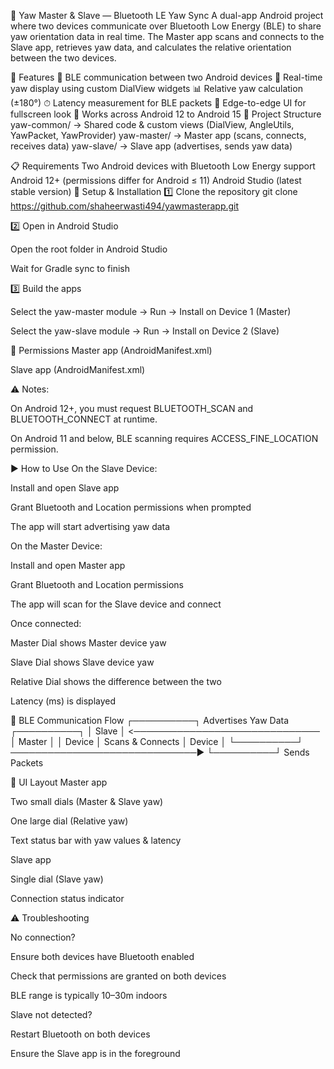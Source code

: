 📐 Yaw Master & Slave — Bluetooth LE Yaw Sync
A dual-app Android project where two devices communicate over Bluetooth Low Energy (BLE) to share yaw orientation data in real time.
The Master app scans and connects to the Slave app, retrieves yaw data, and calculates the relative orientation between the two devices.

🚀 Features
🔵 BLE communication between two Android devices
🧭 Real-time yaw display using custom DialView widgets
📊 Relative yaw calculation (±180°)
⏱ Latency measurement for BLE packets
📱 Edge-to-edge UI for fullscreen look
🎯 Works across Android 12 to Android 15
📂 Project Structure
yaw-common/ → Shared code & custom views (DialView, AngleUtils, YawPacket, YawProvider) yaw-master/ → Master app (scans, connects, receives data) yaw-slave/ → Slave app (advertises, sends yaw data)

📋 Requirements
Two Android devices with Bluetooth Low Energy support
Android 12+ (permissions differ for Android ≤ 11)
Android Studio (latest stable version)
🔧 Setup & Installation
1️⃣ Clone the repository
git clone https://github.com/shaheerwasti494/yawmasterapp.git

2️⃣ Open in Android Studio

Open the root folder in Android Studio

Wait for Gradle sync to finish

3️⃣ Build the apps

Select the yaw-master module → Run → Install on Device 1 (Master)

Select the yaw-slave module → Run → Install on Device 2 (Slave)


📜 Permissions
Master app (AndroidManifest.xml)
<uses-permission android:name="android.permission.BLUETOOTH_SCAN" />
<uses-permission android:name="android.permission.BLUETOOTH_CONNECT" />
<uses-permission android:name="android.permission.ACCESS_FINE_LOCATION" android:maxSdkVersion="30" />



Slave app (AndroidManifest.xml)
<uses-permission android:name="android.permission.BLUETOOTH_SCAN" />
<uses-permission android:name="android.permission.BLUETOOTH_CONNECT" />
<uses-permission android:name="android.permission.BLUETOOTH_ADVERTISE" />
<uses-permission android:name="android.permission.ACCESS_FINE_LOCATION" android:maxSdkVersion="30" />


⚠ Notes:

On Android 12+, you must request BLUETOOTH_SCAN and BLUETOOTH_CONNECT at runtime.

On Android 11 and below, BLE scanning requires ACCESS_FINE_LOCATION permission.

▶️ How to Use
On the Slave Device:

Install and open Slave app

Grant Bluetooth and Location permissions when prompted

The app will start advertising yaw data

On the Master Device:

Install and open Master app

Grant Bluetooth and Location permissions

The app will scan for the Slave device and connect

Once connected:

Master Dial shows Master device yaw

Slave Dial shows Slave device yaw

Relative Dial shows the difference between the two

Latency (ms) is displayed

🔄 BLE Communication Flow
┌──────────┐        Advertises Yaw Data        ┌──────────┐
│  Slave   │  <──────────────────────────────  │  Master  │
│  Device  │        Scans & Connects           │  Device  │
└──────────┘  ──────────────────────────────▶  └──────────┘
                     Sends Packets

🎨 UI Layout
Master app

Two small dials (Master & Slave yaw)

One large dial (Relative yaw)

Text status bar with yaw values & latency

Slave app

Single dial (Slave yaw)

Connection status indicator

⚠ Troubleshooting

No connection?

Ensure both devices have Bluetooth enabled

Check that permissions are granted on both devices

BLE range is typically 10–30m indoors

Slave not detected?

Restart Bluetooth on both devices

Ensure the Slave app is in the foreground
